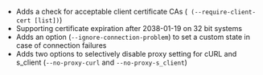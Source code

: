  * Adds a check for acceptable client certificate CAs (``` (--require-client-cert [list])```)
 * Supporting certificate expiration after 2038-01-19 on 32 bit systems
 * Adds an option (```--ignore-connection-problem```) to set a custom state in case of connection failures
 * Adds two options to selectively disable proxy setting for cURL and s_client (```--no-proxy-curl``` and ```--no-proxy-s_client```)